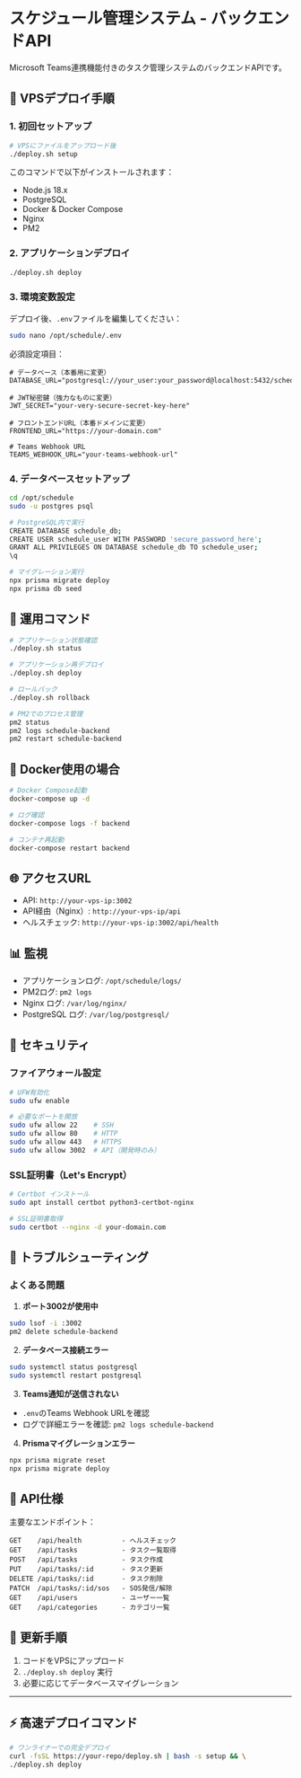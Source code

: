 # スケジュール管理システム - バックエンドAPI

Microsoft Teams連携機能付きのタスク管理システムのバックエンドAPIです。

## 🚀 VPSデプロイ手順

### 1. 初回セットアップ

```bash
# VPSにファイルをアップロード後
./deploy.sh setup
```

このコマンドで以下がインストールされます：
- Node.js 18.x
- PostgreSQL
- Docker & Docker Compose
- Nginx
- PM2

### 2. アプリケーションデプロイ

```bash
./deploy.sh deploy
```

### 3. 環境変数設定

デプロイ後、`.env`ファイルを編集してください：

```bash
sudo nano /opt/schedule/.env
```

必須設定項目：
```env
# データベース（本番用に変更）
DATABASE_URL="postgresql://your_user:your_password@localhost:5432/schedule_db"

# JWT秘密鍵（強力なものに変更）
JWT_SECRET="your-very-secure-secret-key-here"

# フロントエンドURL（本番ドメインに変更）
FRONTEND_URL="https://your-domain.com"

# Teams Webhook URL
TEAMS_WEBHOOK_URL="your-teams-webhook-url"
```

### 4. データベースセットアップ

```bash
cd /opt/schedule
sudo -u postgres psql

# PostgreSQL内で実行
CREATE DATABASE schedule_db;
CREATE USER schedule_user WITH PASSWORD 'secure_password_here';
GRANT ALL PRIVILEGES ON DATABASE schedule_db TO schedule_user;
\q

# マイグレーション実行
npx prisma migrate deploy
npx prisma db seed
```

## 🔧 運用コマンド

```bash
# アプリケーション状態確認
./deploy.sh status

# アプリケーション再デプロイ
./deploy.sh deploy

# ロールバック
./deploy.sh rollback

# PM2でのプロセス管理
pm2 status
pm2 logs schedule-backend
pm2 restart schedule-backend
```

## 🐳 Docker使用の場合

```bash
# Docker Compose起動
docker-compose up -d

# ログ確認
docker-compose logs -f backend

# コンテナ再起動
docker-compose restart backend
```

## 🌐 アクセスURL

- API: `http://your-vps-ip:3002`
- API経由（Nginx）: `http://your-vps-ip/api`
- ヘルスチェック: `http://your-vps-ip:3002/api/health`

## 📊 監視

- アプリケーションログ: `/opt/schedule/logs/`
- PM2ログ: `pm2 logs`
- Nginx ログ: `/var/log/nginx/`
- PostgreSQL ログ: `/var/log/postgresql/`

## 🔐 セキュリティ

### ファイアウォール設定
```bash
# UFW有効化
sudo ufw enable

# 必要なポートを開放
sudo ufw allow 22    # SSH
sudo ufw allow 80    # HTTP
sudo ufw allow 443   # HTTPS
sudo ufw allow 3002  # API（開発時のみ）
```

### SSL証明書（Let's Encrypt）
```bash
# Certbot インストール
sudo apt install certbot python3-certbot-nginx

# SSL証明書取得
sudo certbot --nginx -d your-domain.com
```

## 🚨 トラブルシューティング

### よくある問題

1. **ポート3002が使用中**
```bash
sudo lsof -i :3002
pm2 delete schedule-backend
```

2. **データベース接続エラー**
```bash
sudo systemctl status postgresql
sudo systemctl restart postgresql
```

3. **Teams通知が送信されない**
- `.env`のTeams Webhook URLを確認
- ログで詳細エラーを確認: `pm2 logs schedule-backend`

4. **Prismaマイグレーションエラー**
```bash
npx prisma migrate reset
npx prisma migrate deploy
```

## 📝 API仕様

主要なエンドポイント：

```
GET    /api/health          - ヘルスチェック
GET    /api/tasks           - タスク一覧取得
POST   /api/tasks           - タスク作成
PUT    /api/tasks/:id       - タスク更新
DELETE /api/tasks/:id       - タスク削除
PATCH  /api/tasks/:id/sos   - SOS発信/解除
GET    /api/users           - ユーザー一覧
GET    /api/categories      - カテゴリ一覧
```

## 🔄 更新手順

1. コードをVPSにアップロード
2. `./deploy.sh deploy` 実行
3. 必要に応じてデータベースマイグレーション

---

## ⚡ 高速デプロイコマンド

```bash
# ワンライナーでの完全デプロイ
curl -fsSL https://your-repo/deploy.sh | bash -s setup && \
./deploy.sh deploy
```